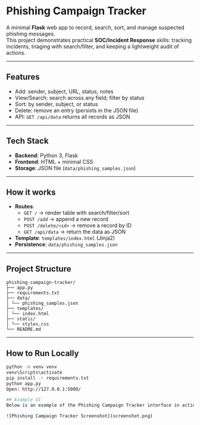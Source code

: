 # Phishing Campaign Tracker

A minimal **Flask** web app to record, search, sort, and manage suspected phishing messages.  
This project demonstrates practical **SOC/Incident Response** skills: tracking incidents, triaging with search/filter, and keeping a lightweight audit of actions.

---

## Features
- Add: sender, subject, URL, status, notes
- View/Search: search across any field; filter by status
- Sort: by sender, subject, or status
- Delete: remove an entry (persists in the JSON file)
- API: `GET /api/data` returns all records as JSON

---

## Tech Stack
- **Backend**: Python 3, Flask
- **Frontend**: HTML + minimal CSS
- **Storage**: JSON file (`data/phishing_samples.json`)

---

## How it works
- **Routes**:
  - `GET /` → render table with search/filter/sort
  - `POST /add` → append a new record
  - `POST /delete/<id>` → remove a record by ID
  - `GET /api/data` → return the data as JSON
- **Template**: `templates/index.html` (Jinja2)
- **Persistence**: `data/phishing_samples.json`

---

## Project Structure
```
phishing-campaign-tracker/
├── app.py
├── requirements.txt
├── data/
│ └── phishing_samples.json
├── templates/
│ └── index.html
├── static/
│ └── styles.css
└── README.md
```



---

## How to Run Locally
```bash
python -m venv venv
venv\Scripts\activate
pip install -r requirements.txt
python app.py
Open: http://127.0.0.1:5000/

## Example UI
Below is an example of the Phishing Campaign Tracker interface in action:

![Phishing Campaign Tracker Screenshot](screenshot.png)

